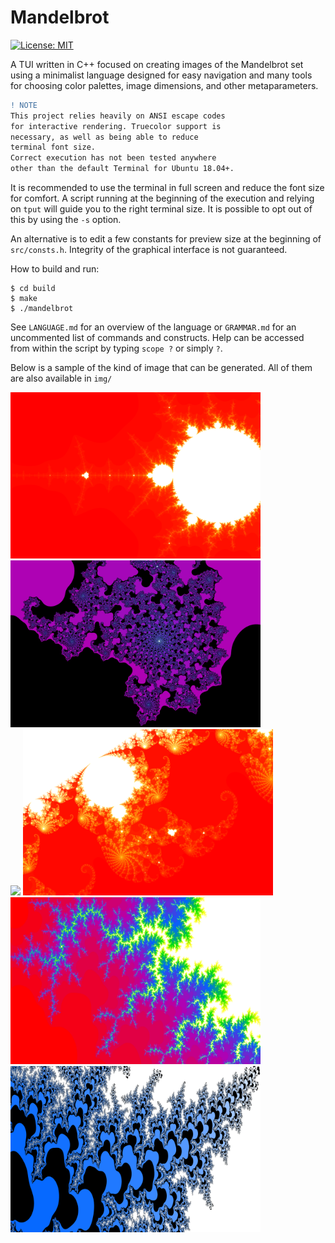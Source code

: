 # Mandelbrot

[![License: MIT](https://img.shields.io/badge/License-MIT-yellow.svg)](https://opensource.org/licenses/MIT)

A TUI written in C++ focused on creating images of the Mandelbrot set using a minimalist language designed for easy navigation and many tools for choosing color palettes, image dimensions, and other metaparameters.

```diff
! NOTE
This project relies heavily on ANSI escape codes
for interactive rendering. Truecolor support is
necessary, as well as being able to reduce
terminal font size.
Correct execution has not been tested anywhere
other than the default Terminal for Ubuntu 18.04+.
```

It is recommended to use the terminal in full screen and reduce the font size for comfort. A script running at the beginning of the execution and relying on `tput` will guide you to the right terminal size. It is possible to opt out of this by using the `-s` option.

An alternative is to edit a few constants for preview size at the beginning of `src/consts.h`. Integrity of the graphical interface is not guaranteed.

How to build and run:

```
$ cd build
$ make
$ ./mandelbrot
```

See `LANGUAGE.md` for an overview of the language or `GRAMMAR.md` for an uncommented list of commands and constructs. Help can be accessed from within the script by typing `scope ?` or simply `?`.

Below is a sample of the kind of image that can be generated. All of them are also available in `img/`


<img src="img/bulb.png" width=400> <img src="img/zoom3.png" width=400>
<br>
<img src="img/zoom2.png" width=400> <img src="img/zoom1.png" width=400>
<br>
<img src="img/zoom5.png" width=400> <img src="img/zoom4.png" width=400>
